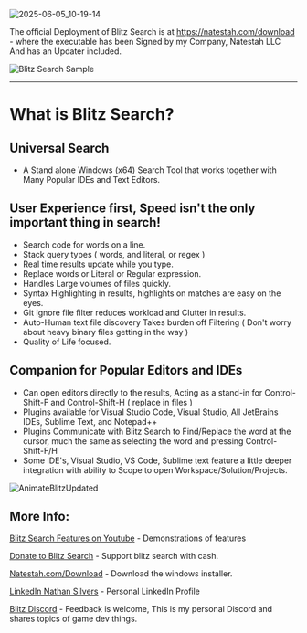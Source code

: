 
![2025-06-05_10-19-14](https://github.com/user-attachments/assets/9b9f608b-2c02-4322-a6da-b9e569d58ed1)

The official Deployment of Blitz Search is at https://natestah.com/download - where the executable has been Signed by my Company, Natestah LLC And has an Updater included.

![Blitz Search Sample](https://blitzsearch.s3.us-east-2.amazonaws.com/BlitzPretty2x.png)

---
# What is Blitz Search?

## Universal Search
* A Stand alone Windows (x64) Search Tool that works together with Many Popular IDEs and Text Editors.
## User Experience first, Speed isn't the only important thing in search!
* Search code for words on a line.
* Stack query types ( words, and literal, or regex )
* Real time results update while you type.
* Replace words or Literal or Regular expression.
* Handles Large volumes of files quickly.
* Syntax Highlighting in results,  highlights on matches are easy on the eyes.
* Git Ignore file filter reduces workload and Clutter in results.
* Auto-Human text file discovery Takes burden off Filtering ( Don't worry about heavy binary files getting in the way )
* Quality of Life focused.
## Companion for Popular Editors and IDEs
* Can open editors directly to the results, Acting as a stand-in for Control-Shift-F  and Control-Shift-H ( replace in files )
* Plugins available for Visual Studio Code, Visual Studio, All JetBrains IDEs, Sublime Text, and Notepad++
* Plugins Communicate with Blitz Search to Find/Replace the word at the cursor, much the same as selecting the word and pressing Control-Shift-F/H
* Some IDE's, Visual Studio, VS Code, Sublime text feature a little deeper integration with ability to Scope to open Workspace/Solution/Projects.

![AnimateBlitzUpdated](https://github.com/user-attachments/assets/b51d0d60-7ee1-4527-bd01-b03e52c929da)

## More Info:

[Blitz Search Features on Youtube](https://youtube.com/playlist?list=PLDB5sR-xyaUYymdLPoywoApQ1ZlLl157d&si=6hpIiOI5kr7kPH8k) - Demonstrations of features

[Donate to Blitz Search](https://natestah.com/blitz-search) - Support blitz search with cash.

[Natestah.com/Download](https://natestah.com/download) - Download the windows installer.

[LinkedIn Nathan Silvers](www.linkedin.com/in/nathan-silvers-a17308a8) - Personal LinkedIn Profile

[Blitz Discord](https://discord.com/invite/UYPwQY9ngm) - Feedback is welcome, This is my personal Discord and shares topics of game dev things.

